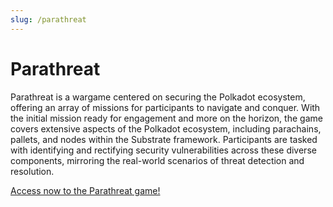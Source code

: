 ```yaml
---
slug: /parathreat
---
```



# Parathreat

Parathreat is a wargame centered on securing the Polkadot ecosystem, offering an array of missions for participants to navigate and conquer. With the initial mission ready for engagement and more on the horizon, the game covers extensive aspects of the Polkadot ecosystem, including parachains, pallets, and nodes within the Substrate framework. Participants are tasked with identifying and rectifying security vulnerabilities across these diverse components, mirroring the real-world scenarios of threat detection and resolution.

[Access now to the Parathreat game!](https://github.com/paritytech/parathreat)
